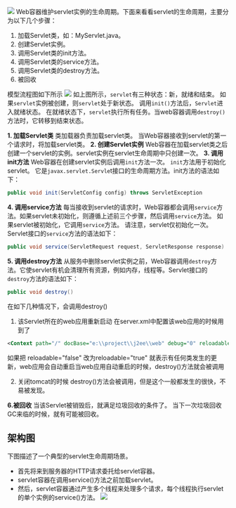 ![](../../../images/Servlet的生命周期.png)
Web容器维护servlet实例的生命周期。下面来看看servlet的生命周期，主要分为以下几个步骤：
1. 加载Servlet类，如：MyServlet.java。
2. 创建Servlet实例。
3. 调用Servlet类的init方法。
4. 调用Servlet类的service方法。
5. 调用Servlet类的destroy方法。
6. 被回收 
   
模型流程图如下所示 
![](../../../images/Servlet模型流程图.jpg)
如上图所示，`servlet`有三种状态：新，就绪和结束。 如果`servlet`实例被创建，则`servlet`处于新状态。 调用`init()`方法后，`Servlet`进入就绪状态。 在就绪状态下，`servlet`执行所有任务。当web容器调用`destroy()`方法时，它转移到结束状态。


**1. 加载Servlet类**
类加载器负责加载servlet类。 当Web容器接收到servlet的第一个请求时，将加载servlet类。
**2. 创建Servlet实例**
Web容器在加载servlet类之后创建一个servlet的实例。servlet实例在servlet生命周期中只创建一次。
**3. 调用init方法**
Web容器在创建servlet实例后调用`init`方法一次。 `init`方法用于初始化servlet。 它是`javax.servlet.Servle`t接口的生命周期方法。init方法的语法如下：
~~~java
public void init(ServletConfig config) throws ServletException
~~~
**4. 调用service方法**
每当接收到servlet的请求时，Web容器都会调用`service`方法。如果servlet未初始化，则遵循上述前三个步骤，然后调用`service`方法。 如果servlet被初始化，它调用`service`方法。 请注意，servlet仅初始化一次。 Servlet接口的`service`方法的语法如下：
~~~java
public void service(ServletRequest request, ServletResponse response)   throws ServletException, IOException
~~~
**5. 调用destroy方法**
从服务中删除servlet实例之前，Web容器调用`destroy`方法。它使servlet有机会清理所有资源，例如内存，线程等。Servlet接口的`destroy`方法的语法如下：
~~~java
public void destroy()
~~~
在如下几种情况下，会调用destroy()
1. 该Servlet所在的web应用重新启动
在server.xml中配置该web应用的时候用到了
 ~~~xml
<Context path="/" docBase="e:\\project\\j2ee\\web" debug="0" reloadable="false" />
 ~~~
如果把 reloadable="false" 改为reloadable="true" 就表示有任何类发生的更新，web应用会自动重启当web应用自动重启的时候，destroy()方法就会被调用

2. 关闭tomcat的时候 destroy()方法会被调用，但是这个一般都发生的很快，不易被发现。

**6.被回收**
当该Servlet被销毁后，就满足垃圾回收的条件了。 当下一次垃圾回收GC来临的时候，就有可能被回收。



## 架构图
下图描述了一个典型的servlet生命周期场景。

* 首先将来到服务器的HTTP请求委托给servlet容器。
* servlet容器在调用service()方法之前加载servlet。
* 然后，servlet容器通过产生多个线程来处理多个请求，每个线程执行servlet的单个实例的service()方法。
![](../../../images/Servlet生命周期图.jpg)